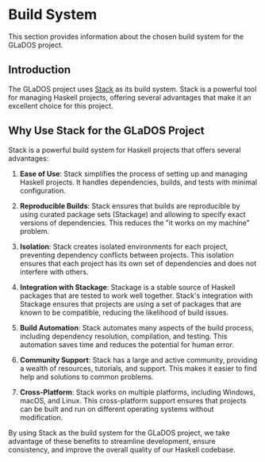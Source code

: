 # Build System

This section provides information about the chosen build system for the GLaDOS project.

## Introduction

The GLaDOS project uses [Stack](https://docs.haskellstack.org/en/stable/README/) as its build system. Stack is a powerful tool for managing Haskell projects, offering several advantages that make it an excellent choice for this project.

## Why Use Stack for the GLaDOS Project

Stack is a powerful build system for Haskell projects that offers several advantages:

1. **Ease of Use**: Stack simplifies the process of setting up and managing Haskell projects. It handles dependencies, builds, and tests with minimal configuration.

2. **Reproducible Builds**: Stack ensures that builds are reproducible by using curated package sets (Stackage) and allowing to specify exact versions of dependencies. This reduces the "it works on my machine" problem.

3. **Isolation**: Stack creates isolated environments for each project, preventing dependency conflicts between projects. This isolation ensures that each project has its own set of dependencies and does not interfere with others.

4. **Integration with Stackage**: Stackage is a stable source of Haskell packages that are tested to work well together. Stack's integration with Stackage ensures that projects are using a set of packages that are known to be compatible, reducing the likelihood of build issues.

5. **Build Automation**: Stack automates many aspects of the build process, including dependency resolution, compilation, and testing. This automation saves time and reduces the potential for human error.

6. **Community Support**: Stack has a large and active community, providing a wealth of resources, tutorials, and support. This makes it easier to find help and solutions to common problems.

7. **Cross-Platform**: Stack works on multiple platforms, including Windows, macOS, and Linux. This cross-platform support ensures that projects can be built and run on different operating systems without modification.

By using Stack as the build system for the GLaDOS project, we take advantage of these benefits to streamline development, ensure consistency, and improve the overall quality of our Haskell codebase.
